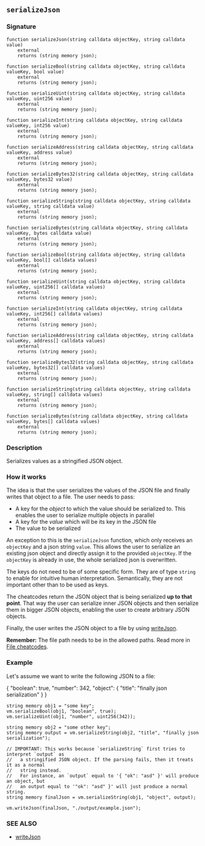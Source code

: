 ## `serializeJson`

### Signature

```solidity
function serializeJson(string calldata objectKey, string calldata value)
    external
    returns (string memory json);

function serializeBool(string calldata objectKey, string calldata valueKey, bool value)
    external
    returns (string memory json);

function serializeUint(string calldata objectKey, string calldata valueKey, uint256 value)
    external
    returns (string memory json);

function serializeInt(string calldata objectKey, string calldata valueKey, int256 value)
    external
    returns (string memory json);

function serializeAddress(string calldata objectKey, string calldata valueKey, address value)
    external
    returns (string memory json);

function serializeBytes32(string calldata objectKey, string calldata valueKey, bytes32 value)
    external
    returns (string memory json);

function serializeString(string calldata objectKey, string calldata valueKey, string calldata value)
    external
    returns (string memory json);

function serializeBytes(string calldata objectKey, string calldata valueKey, bytes calldata value)
    external
    returns (string memory json);

function serializeBool(string calldata objectKey, string calldata valueKey, bool[] calldata values)
    external
    returns (string memory json);

function serializeUint(string calldata objectKey, string calldata valueKey, uint256[] calldata values)
    external
    returns (string memory json);

function serializeInt(string calldata objectKey, string calldata valueKey, int256[] calldata values)
    external
    returns (string memory json);

function serializeAddress(string calldata objectKey, string calldata valueKey, address[] calldata values)
    external
    returns (string memory json);

function serializeBytes32(string calldata objectKey, string calldata valueKey, bytes32[] calldata values)
    external
    returns (string memory json);

function serializeString(string calldata objectKey, string calldata valueKey, string[] calldata values)
    external
    returns (string memory json);

function serializeBytes(string calldata objectKey, string calldata valueKey, bytes[] calldata values)
    external
    returns (string memory json);
```

### Description

Serializes values as a stringified JSON object.

### How it works

The idea is that the user serializes the values of the JSON file and finally writes that object to a file. The user needs to pass:

- A key for the _object_ to which the value should be serialized to. This enables the user to serialize multiple objects in parallel
- A key for the _value_ which will be its key in the JSON file
- The value to be serialized

An exception to this is the `serializeJson` function, which only receives an `objectKey` and a json string `value`. This allows the user to serialize an existing json object and directly assign it to the provided `objectKey`. If the `objectKey` is already in use, the whole serialized json is overwritten.

The keys do not need to be of some specific form. They are of type `string` to enable for intuitive human interpretation. Semantically, they are not important other than to be used as keys.

The cheatcodes return the JSON object that is being serialized **up to that point**. That way the user can serialize inner JSON objects and then serialize them in bigger JSON objects, enabling the user to create arbitrary JSON objects.

Finally, the user writes the JSON object to a file by using [writeJson](./write-json.md).

**Remember:** The file path needs to be in the allowed paths. Read more in [File cheatcodes](./fs.md).

### Example

Let's assume we want to write the following JSON to a file:

{ "boolean": true, "number": 342, "object": { "title": "finally json serialization" } }

```solidity
string memory obj1 = "some key";
vm.serializeBool(obj1, "boolean", true);
vm.serializeUint(obj1, "number", uint256(342));

string memory obj2 = "some other key";
string memory output = vm.serializeString(obj2, "title", "finally json serialization");

// IMPORTANT: This works because `serializeString` first tries to interpret `output` as
//   a stringified JSON object. If the parsing fails, then it treats it as a normal
//   string instead.
//   For instance, an `output` equal to '{ "ok": "asd" }' will produce an object, but
//   an output equal to '"ok": "asd" }' will just produce a normal string.
string memory finalJson = vm.serializeString(obj1, "object", output);

vm.writeJson(finalJson, "./output/example.json");
```

### SEE ALSO

- [writeJson](./write-json.md)
